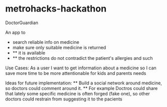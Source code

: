 # metrohacks-hackathon

DoctorGuardian

An app to
* search reliable info on medicine
* make sure only suitable medicine is returned
* ** it is available
* ** the restrictions do not contradict the patient's allergies and such

Use Cases:
As a user I want to get information about a medicine so I can save more time to be more attentionable for kids and parents needs



Ideas for future implementation:
** Build a social network around medicine, so doctors could comment around it.
** For example Doctros could share that lately some specific medicine is often forged (fake one), so other doctors could restrain from suggesting it to the pacients
